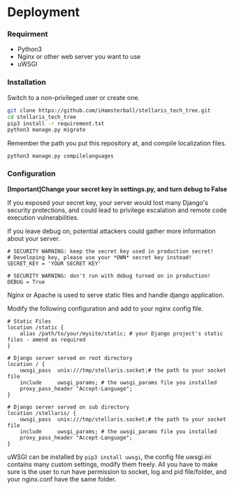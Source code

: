 # Deployment

### Requirment

- Python3
- Nginx or other web server you want to use
- uWSGI

### Installation

Switch to a non-privileged user or create one.

```bash
git clone https://github.com/iHamsterball/stellaris_tech_tree.git
cd stellaris_tech_tree
pip3 install -r requirement.txt
python3 manage.py migrate
```

Remember the path you put this repository at, and compile localization files.

    python3 manage.py compilelanguages

### Configuration

**[Important]Change your secret key in settings.py, and turn debug to False**

If you exposed your secret key, your server would lost many Django's security protections, and could lead to privilege escalation and remote code execution vulnerabilities.

If you leave debug on, potential attackers could gather more information about your server.

    # SECURITY WARNING: keep the secret key used in production secret!
    # Developing key, please use your *OWN* secret key instead!
    SECRET_KEY = 'YOUR SECRET KEY'

    # SECURITY WARNING: don't run with debug turned on in production!
    DEBUG = True
Nginx or Apache is used to serve static files and handle django application.

Modify the following configuration and add to your nginx config file.

    # Static Files
    location /static {
        alias /path/to/your/mysite/static; # your Django project's static files - amend as required
    }

    # Django server served on root directory
    location / {
        uwsgi_pass  unix:///tmp/stellaris.socket;# the path to your socket file
        include     uwsgi_params; # the uwsgi_params file you installed
        proxy_pass_header "Accept-Language";
    }

    # Django server served on sub directory
    location /stellaris/ {
        uwsgi_pass  unix:///tmp/stellaris.socket;# the path to your socket file
        include     uwsgi_params; # the uwsgi_params file you installed
        proxy_pass_header "Accept-Language";
    }
uWSGI can be installed by `pip3 install uwsgi`, the config file uwsgi.ini contains many custom settings, modify them freely. All you have to make sure is the user to run have permission to socket, log and pid file/folder, and your nginx.conf have the same folder.